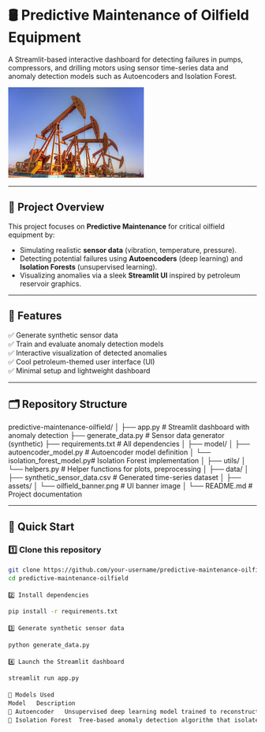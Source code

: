 # 🛢️ Predictive Maintenance of Oilfield Equipment

A Streamlit-based interactive dashboard for detecting failures in pumps, compressors, and drilling motors using sensor time-series data and anomaly detection models such as Autoencoders and Isolation Forest.

![Oilfield Banner](assets/oilfield_banner.png)

---

## 📌 Project Overview

This project focuses on **Predictive Maintenance** for critical oilfield equipment by:
- Simulating realistic **sensor data** (vibration, temperature, pressure).
- Detecting potential failures using **Autoencoders** (deep learning) and **Isolation Forests** (unsupervised learning).
- Visualizing anomalies via a sleek **Streamlit UI** inspired by petroleum reservoir graphics.

---

## 🧠 Features

✅ Generate synthetic sensor data  
✅ Train and evaluate anomaly detection models  
✅ Interactive visualization of detected anomalies  
✅ Cool petroleum-themed user interface (UI)  
✅ Minimal setup and lightweight dashboard  

---

## 🗂️ Repository Structure

predictive-maintenance-oilfield/ │ ├── app.py # Streamlit dashboard with anomaly detection ├── generate_data.py # Sensor data generator (synthetic) ├── requirements.txt # All dependencies │ ├── model/ │ ├── autoencoder_model.py # Autoencoder model definition │ └── isolation_forest_model.py# Isolation Forest implementation │ ├── utils/ │ └── helpers.py # Helper functions for plots, preprocessing │ ├── data/ │ ├── synthetic_sensor_data.csv # Generated time-series dataset │ ├── assets/ │ └── oilfield_banner.png # UI banner image │ └── README.md # Project documentation


---

## 🚀 Quick Start

### 1️⃣ Clone this repository
```bash
git clone https://github.com/your-username/predictive-maintenance-oilfield.git
cd predictive-maintenance-oilfield

2️⃣ Install dependencies

pip install -r requirements.txt

3️⃣ Generate synthetic sensor data

python generate_data.py

4️⃣ Launch the Streamlit dashboard

streamlit run app.py

🧪 Models Used
Model	Description
🔹 Autoencoder	Unsupervised deep learning model trained to reconstruct input data. High reconstruction error = anomaly.
🔹 Isolation Forest	Tree-based anomaly detection algorithm that isolates outliers via recursive partitioning.
